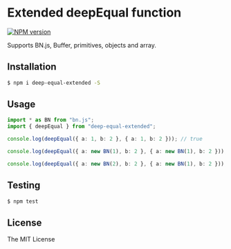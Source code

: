 # Extended deepEqual function

[![NPM version][npm-image]][npm-url]

Supports BN.js, Buffer, primitives, objects and array. 

## Installation

```bash
$ npm i deep-equal-extended -S
```

## Usage

```typescript
import * as BN from "bn.js";
import { deepEqual } from "deep-equal-extended";

console.log(deepEqual({ a: 1, b: 2 }, { a: 1, b: 2 })); // true

console.log(deepEqual({ a: new BN(1), b: 2 }, { a: new BN(1), b: 2 })); // true

console.log(deepEqual({ a: new BN(2), b: 2 }, { a: new BN(1), b: 2 })); // false
```

## Testing

```bash
$ npm test
```

## License

The MIT License

[npm-image]: https://badge.fury.io/js/deep-equal-extended.svg
[npm-url]: http://npmjs.com/package/deep-equal-extended